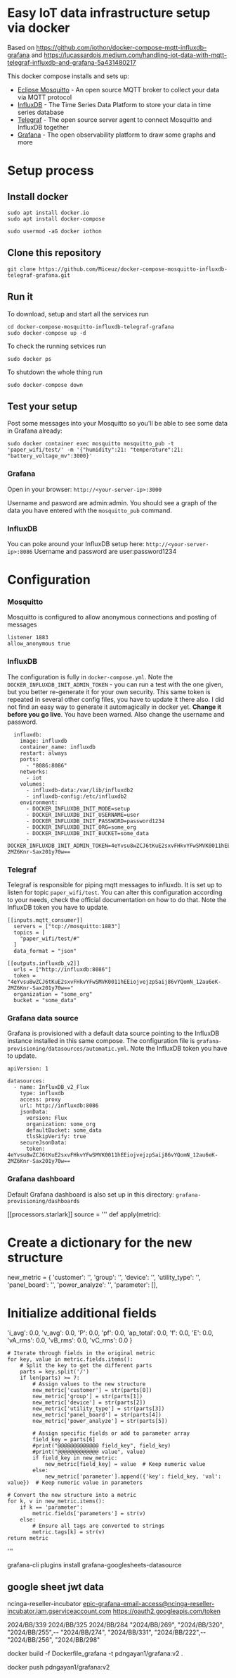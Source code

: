# Easy IoT data infrastructure setup via docker

Based on https://github.com/iothon/docker-compose-mqtt-influxdb-grafana and https://lucassardois.medium.com/handling-iot-data-with-mqtt-telegraf-influxdb-and-grafana-5a431480217

This docker compose installs and sets up:
- [Eclipse Mosquitto](https://mosquitto.org) - An open source MQTT broker to collect your data via MQTT protocol
- [InfluxDB](https://www.influxdata.com/) - The Time Series Data Platform to store your data in time series database 
- [Telegraf](https://www.influxdata.com/time-series-platform/telegraf/) - The open source server agent to connect Mosquitto and InfluxDB together
- [Grafana](https://grafana.com/) - The open observability platform to draw some graphs and more

# Setup process
## Install docker 


```
sudo apt install docker.io
sudo apt install docker-compose 
```

```
sudo usermod -aG docker iothon
```

## Clone this repository

```
git clone https://github.com/Miceuz/docker-compose-mosquitto-influxdb-telegraf-grafana.git
```

## Run it

To download, setup and start all the services run
```
cd docker-compose-mosquitto-influxdb-telegraf-grafana
sudo docker-compose up -d
```

To check the running setvices run
```
sudo docker ps
```

To shutdown the whole thing run
```
sudo docker-compose down
```

## Test your setup

Post some messages into your Mosquitto so you'll be able to see some data in Grafana already: 
```
sudo docker container exec mosquitto mosquitto_pub -t 'paper_wifi/test/' -m '{"humidity":21: "temperature":21: "battery_voltage_mv":3000}'
```

### Grafana
Open in your browser: 
`http://<your-server-ip>:3000`

Username and pasword are admin:admin. You should see a graph of the data you have entered with the `mosquitto_pub` command.

### InfluxDB
You can poke around your InfluxDB setup here:
`http://<your-server-ip>:8086`
Username and password are user:password1234

# Configuration 
### Mosquitto 
Mosquitto is configured to allow anonymous connections and posting of messages
```
listener 1883
allow_anonymous true
```

### InfluxDB 
The configuration is fully in `docker-compose.yml`. Note the `DOCKER_INFLUXDB_INIT_ADMIN_TOKEN` - you can run a test with the one given, but you better re-generate it for your own security. This same token is repeated in several other config files, you have to update it there also. I did not find an easy way to generate it automagically in docker yet. **Change it before you go live**. You have been warned. Also change the username and password.
```
  influxdb:
    image: influxdb
    container_name: influxdb
    restart: always
    ports:
      - "8086:8086"
    networks:
      - iot
    volumes:
      - influxdb-data:/var/lib/influxdb2
      - influxdb-config:/etc/influxdb2
    environment:
      - DOCKER_INFLUXDB_INIT_MODE=setup
      - DOCKER_INFLUXDB_INIT_USERNAME=user
      - DOCKER_INFLUXDB_INIT_PASSWORD=password1234
      - DOCKER_INFLUXDB_INIT_ORG=some_org
      - DOCKER_INFLUXDB_INIT_BUCKET=some_data
      - DOCKER_INFLUXDB_INIT_ADMIN_TOKEN=4eYvsu8wZCJ6tKuE2sxvFHkvYFwSMVK0011hEEiojvejzpSaij86vYQomN_12au6eK-2MZ6Knr-Sax201y70w==

```

### Telegraf 
Telegraf is responsible for piping mqtt messages to influxdb. It is set up to listen for topic `paper_wifi/test`. You can alter this configuration according to your needs, check the official documentation on how to do that. Note the InfluxDB token you have to update.
```
[[inputs.mqtt_consumer]]
  servers = ["tcp://mosquitto:1883"]
  topics = [
    "paper_wifi/test/#"
  ]
  data_format = "json"

[[outputs.influxdb_v2]]
  urls = ["http://influxdb:8086"]
  token = "4eYvsu8wZCJ6tKuE2sxvFHkvYFwSMVK0011hEEiojvejzpSaij86vYQomN_12au6eK-2MZ6Knr-Sax201y70w=="
  organization = "some_org"
  bucket = "some_data"

```

### Grafana data source 
Grafana is provisioned with a default data source pointing to the InfluxDB instance installed in this same compose. The configuration file is `grafana-provisioning/datasources/automatic.yml`. Note the InfluxDB token you have to update. 
```
apiVersion: 1

datasources:
  - name: InfluxDB_v2_Flux
    type: influxdb
    access: proxy
    url: http://influxdb:8086
    jsonData:
      version: Flux
      organization: some_org
      defaultBucket: some_data
      tlsSkipVerify: true
    secureJsonData:
      token: 4eYvsu8wZCJ6tKuE2sxvFHkvYFwSMVK0011hEEiojvejzpSaij86vYQomN_12au6eK-2MZ6Knr-Sax201y70w==
```

### Grafana dashboard
Default Grafana dashboard is also set up in this directory: `grafana-provisioning/dashboards`



[[processors.starlark]]
source = '''
def apply(metric):
# Create a dictionary for the new structure
new_metric = {
'customer': '',
'group': '',
'device': '',
'utility_type': '',
'panel_board': '',
'power_analyze': '',
'parameter': [],
# Initialize additional fields
'i_avg': 0.0,
'v_avg': 0.0,
'P': 0.0,
'pf': 0.0,
'ap_total': 0.0,
'f': 0.0,
'E': 0.0,
'vA_rms': 0.0,
'vB_rms': 0.0,
'vC_rms': 0.0
}

    # Iterate through fields in the original metric
    for key, value in metric.fields.items():
        # Split the key to get the different parts
        parts = key.split('/')
        if len(parts) >= 7:
            # Assign values to the new structure
            new_metric['customer'] = str(parts[0])
            new_metric['group'] = str(parts[1])
            new_metric['device'] = str(parts[2])
            new_metric['utility_type'] = str(parts[3])
            new_metric['panel_board'] = str(parts[4])
            new_metric['power_analyze'] = str(parts[5])

            # Assign specific fields or add to parameter array
            field_key = parts[6]
            #print("@@@@@@@@@@@@@ field_key", field_key)
            #print("@@@@@@@@@@@@@ value", value)
            if field_key in new_metric:
                new_metric[field_key] = value  # Keep numeric value
            else:
                new_metric['parameter'].append({'key': field_key, 'val': value})  # Keep numeric value in parameters

    # Convert the new structure into a metric
    for k, v in new_metric.items():
        if k == 'parameter':
            metric.fields['parameters'] = str(v)
        else:
            # Ensure all tags are converted to strings
            metric.tags[k] = str(v)
    return metric
'''


grafana-cli plugins install grafana-googlesheets-datasource

google sheet jwt data
---------------------
ncinga-reseller-incubator
epic-grafana-email-access@ncinga-reseller-incubator.iam.gserviceaccount.com
https://oauth2.googleapis.com/token


2024/BB/339
2024/BB/325
2024/BB/284
"2024/BB/269",
"2024/BB/320",
"2024/BB/255",--
"2024/BB/274",
"2024/BB/331",
"2024/BB/222",--
"2024/BB/256",
"2024/BB/298"

docker build -f Dockerfile_grafana  -t pdngayan1/grafana:v2 .

docker push  pdngayan1/grafana:v2 
